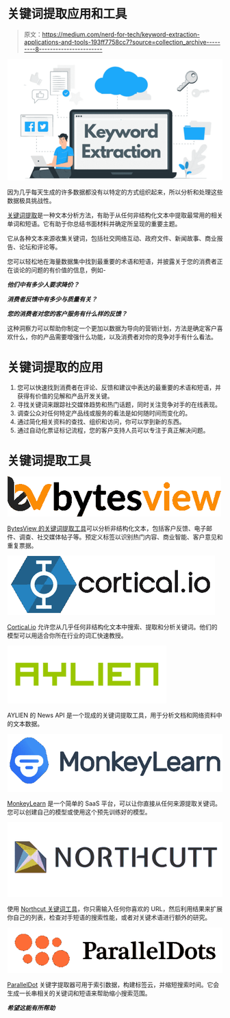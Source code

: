 # 关键词提取应用和工具

> 原文：<https://medium.com/nerd-for-tech/keyword-extraction-applications-and-tools-193ff7758cc7?source=collection_archive---------8----------------------->

![](img/3cdaa387d5218bf5e990e2ee0d50c531.png)

因为几乎每天生成的许多数据都没有以特定的方式组织起来，所以分析和处理这些数据极具挑战性。

[关键词提取](https://www.bytesview.com/keyword-extraction)是一种文本分析方法，有助于从任何非结构化文本中提取最常用的相关单词和短语。它有助于你总结书面材料并确定所呈现的重要主题。

它从各种文本来源收集关键词，包括社交网络互动、政府文件、新闻故事、商业报告、论坛和评论等。

您可以轻松地在海量数据集中找到最重要的术语和短语，并披露关于您的消费者正在谈论的问题的有价值的信息，例如-

***他们中有多少人要求降价？***

***消费者反馈中有多少与质量有关？***

***您的消费者对您的客户服务有什么样的反馈？***

这种洞察力可以帮助你制定一个更加以数据为导向的营销计划，方法是确定客户喜欢什么，你的产品需要增强什么功能，以及消费者对你的竞争对手有什么看法。

# 关键词提取的应用

1.  您可以快速找到消费者在评论、反馈和建议中表达的最重要的术语和短语，并获得有价值的见解和产品开发关键。
2.  寻找关键词来跟踪社交媒体趋势和热门话题，同时关注竞争对手的在线表现。
3.  调查公众对任何特定产品线或服务的看法是如何随时间而变化的。
4.  通过简化相关资料的查找、组织和访问，你可以学到新的东西。
5.  通过自动化票证标记流程，您的客户支持人员可以专注于真正解决问题。

# 关键词提取工具

![](img/afa94f66b9e659b461ff04e363f5238e.png)

[BytesView 的关键词提取工具](https://www.bytesview.com/keyword-extraction)可以分析非结构化文本，包括客户反馈、电子邮件、调查、社交媒体帖子等。预定义标签以识别热门内容、商业智能、客户意见和重复票据。

![](img/b8e8886dad17e13c8cfe189efbdbf68a.png)

[Cortical.io](https://www.cortical.io/) 允许您从几乎任何非结构化文本中搜索、提取和分析关键词。他们的模型可以用适合你所在行业的词汇快速教授。

![](img/55101fc7b0a4503473ebfbfabc661910.png)

AYLIEN 的 News API 是一个现成的关键词提取工具，用于分析文档和网络资料中的文本数据。

![](img/c9d6bdfd076f836af34e3a8651a21b57.png)

[MonkeyLearn](https://monkeylearn.com/) 是一个简单的 SaaS 平台，可以让你直接从任何来源提取关键词。您可以创建自己的模型或使用这个预先训练好的模型。

![](img/300dfb1a46e4a77fa39d668f34a83208.png)

使用 [Northcut 关键词工具](https://northcutt.com/tools/free-seo-tools/keyword-extractor/)，你只需输入任何你喜欢的 URL，然后利用结果来扩展你自己的列表，检查对手短语的搜索性能，或者对关键术语进行额外的研究。

![](img/2b442031e6faf3da81385097515e9d3c.png)

[ParallelDot](https://www.paralleldots.com/) 关键字提取器可用于索引数据，构建标签云，并缩短搜索时间。它会生成一长串相关的关键词和短语来帮助缩小搜索范围。

***希望这能有所帮助***